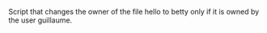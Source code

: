 Script that changes the owner of the file hello to betty only if it is owned by the user guillaume.

